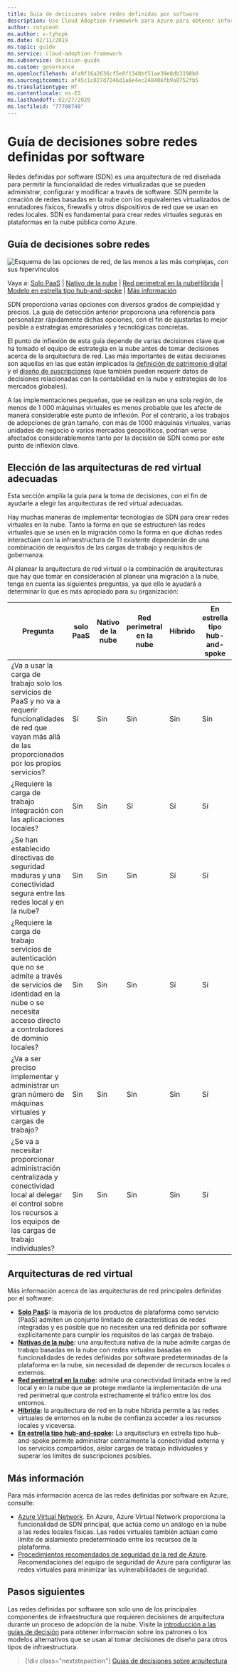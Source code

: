 ```yaml
---
title: Guía de decisiones sobre redes definidas por software
description: Use Cloud Adoption Framework para Azure para obtener información sobre la forma en que las redes definidas por software proporcionan redes virtualizadas administradas centralmente mediante software.
author: rotycenh
ms.author: v-tyhopk
ms.date: 02/11/2019
ms.topic: guide
ms.service: cloud-adoption-framework
ms.subservice: decision-guide
ms.custom: governance
ms.openlocfilehash: 4fa9f16a2636cf5e8f1340bf51ae39e8db3198b0
ms.sourcegitcommit: af45c1c027d7246d1a6e4ec248406fb9a8752fb5
ms.translationtype: HT
ms.contentlocale: es-ES
ms.lasthandoff: 02/27/2020
ms.locfileid: "77708740"
---
```

# <a name="software-defined-networking-decision-guide"></a>Guía de decisiones sobre redes definidas por software

Redes definidas por software (SDN) es una arquitectura de red diseñada para permitir la funcionalidad de redes virtualizadas que se pueden administrar, configurar y modificar a través de software. SDN permite la creación de redes basadas en la nube con los equivalentes virtualizados de enrutadores físicos, firewalls y otros dispositivos de red que se usan en redes locales. SDN es fundamental para crear redes virtuales seguras en plataformas en la nube pública como Azure.

## <a name="networking-decision-guide"></a>Guía de decisiones sobre redes

![Esquema de las opciones de red, de las menos a las más complejas, con sus hipervínculos](../../_images/decision-guides/decision-guide-software-defined-network.png)

Vaya a: [Solo PaaS](./paas-only.md) | [Nativo de la nube](./cloud-native.md) | [Red perimetral en la nube](./cloud-dmz.md)[Híbrida](./hybrid.md) | [Modelo en estrella tipo hub-and-spoke](./hub-spoke.md) | [Más información](#learn-more)

SDN proporciona varias opciones con diversos grados de complejidad y precios. La guía de detección anterior proporciona una referencia para personalizar rápidamente dichas opciones, con el fin de ajustarlas lo mejor posible a estrategias empresariales y tecnológicas concretas.

El punto de inflexión de esta guía depende de varias decisiones clave que ha tomado el equipo de estrategia en la nube antes de tomar decisiones acerca de la arquitectura de red. Las más importantes de estas decisiones son aquellas en las que están implicados la [definición de patrimonio digital](../../digital-estate/index.md) y el [diseño de suscripciones](../subscriptions/index.md) (que también pueden requerir datos de decisiones relacionadas con la contabilidad en la nube y estrategias de los mercados globales).

A las implementaciones pequeñas, que se realizan en una sola región, de menos de 1 000 máquinas virtuales es menos probable que les afecte de manera considerable este punto de inflexión. Por el contrario, a los trabajos de adopciones de gran tamaño, con más de 1000 máquinas virtuales, varias unidades de negocio o varios mercados geopolíticos, podrían verse afectados considerablemente tanto por la decisión de SDN como por este punto de inflexión clave.

## <a name="choose-the-right-virtual-networking-architectures"></a>Elección de las arquitecturas de red virtual adecuadas

Esta sección amplía la guía para la toma de decisiones, con el fin de ayudarle a elegir las arquitecturas de red virtual adecuadas.

Hay muchas maneras de implementar tecnologías de SDN para crear redes virtuales en la nube. Tanto la forma en que se estructuren las redes virtuales que se usen en la migración cómo la forma en que dichas redes interactúan con la infraestructura de TI existente dependerán de una combinación de requisitos de las cargas de trabajo y requisitos de gobernanza.

Al planear la arquitectura de red virtual o la combinación de arquitecturas que hay que tomar en consideración al planear una migración a la nube, tenga en cuenta las siguientes preguntas, ya que ello le ayudará a determinar lo que es más apropiado para su organización:

| Pregunta | solo PaaS | Nativo de la nube | Red perimetral en la nube | Híbrido | En estrella tipo hub-and-spoke |
|-----|-----|-----|-----|-----|-----|
| ¿Va a usar la carga de trabajo solo los servicios de PaaS y no va a requerir funcionalidades de red que vayan más allá de las proporcionados por los propios servicios? | Sí | Sin | Sin | Sin | Sin |
| ¿Requiere la carga de trabajo integración con las aplicaciones locales? | Sin | Sin | Sí | Sí | Sí |
| ¿Se han establecido directivas de seguridad maduras y una conectividad segura entre las redes local y en la nube? | Sin | Sin | Sin | Sí | Sí |
| ¿Requiere la carga de trabajo servicios de autenticación que no se admite a través de servicios de identidad en la nube o se necesita acceso directo a controladores de dominio locales? | Sin | Sin | Sin | Sí | Sí |
| ¿Va a ser preciso implementar y administrar un gran número de máquinas virtuales y cargas de trabajo? | Sin | Sin | Sin | Sin | Sí |
| ¿Se va a necesitar proporcionar administración centralizada y conectividad local al delegar el control sobre los recursos a los equipos de las cargas de trabajo individuales? | Sin | Sin | Sin | Sin | Sí |

## <a name="virtual-networking-architectures"></a>Arquitecturas de red virtual

Más información acerca de las arquitecturas de red principales definidas por el software:

- **[Solo PaaS](./paas-only.md):** la mayoría de los productos de plataforma como servicio (PaaS) admiten un conjunto limitado de características de redes integradas y es posible que no necesiten una red definida por software explícitamente para cumplir los requisitos de las cargas de trabajo.
- **[Nativas de la nube](./cloud-native.md):** una arquitectura nativa de la nube admite cargas de trabajo basadas en la nube con redes virtuales basadas en funcionalidades de redes definidas por software predeterminadas de la plataforma en la nube, sin necesidad de depender de recursos locales o externos.
- **[Red perimetral en la nube](./cloud-dmz.md):** admite una conectividad limitada entre la red local y en la nube que se protege mediante la implementación de una red perimetral que controla estrechamente el tráfico entre los dos entornos.
- **[Híbrida](./hybrid.md):** la arquitectura de red en la nube híbrida permite a las redes virtuales de entornos en la nube de confianza acceder a los recursos locales y viceversa.
- **[En estrella tipo hub-and-spoke](./hub-spoke.md):** La arquitectura en estrella tipo hub-and-spoke permite administrar centralmente la conectividad externa y los servicios compartidos, aislar cargas de trabajo individuales y superar los límites de suscripciones posibles.

## <a name="learn-more"></a>Más información

Para más información acerca de las redes definidas por software en Azure, consulte:

- [Azure Virtual Network](https://docs.microsoft.com/azure/virtual-network/virtual-networks-overview). En Azure, Azure Virtual Network proporciona la funcionalidad de SDN principal, que actúa como un análogo en la nube a las redes locales físicas. Las redes virtuales también actúan como límite de aislamiento predeterminado entre los recursos de la plataforma.
- [Procedimientos recomendados de seguridad de la red de Azure](https://docs.microsoft.com/azure/security/azure-security-network-security-best-practices). Recomendaciones del equipo de seguridad de Azure para configurar las redes virtuales para minimizar las vulnerabilidades de seguridad.

## <a name="next-steps"></a>Pasos siguientes

Las redes definidas por software son solo uno de los principales componentes de infraestructura que requieren decisiones de arquitectura durante un proceso de adopción de la nube. Visite la [introducción a las guías de decisión](../index.md) para obtener información sobre los patrones o los modelos alternativos que se usan al tomar decisiones de diseño para otros tipos de infraestructura.

> [!div class="nextstepaction"]
> [Guías de decisiones sobre arquitectura](../index.md)
